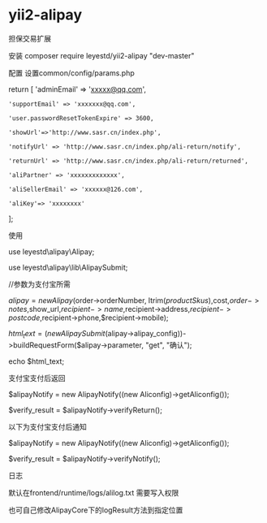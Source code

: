 # yii2-alipay
担保交易扩展

安装
composer require leyestd/yii2-alipay "dev-master"

配置
设置common/config/params.php

return [
    'adminEmail' => 'xxxxx@qq.com',

    'supportEmail' => 'xxxxxxx@qq.com',

    'user.passwordResetTokenExpire' => 3600,

    'showUrl'=>'http://www.sasr.cn/index.php',

    'notifyUrl' => 'http://www.sasr.cn/index.php/ali-return/notify',  

    'returnUrl' => 'http://www.sasr.cn/index.php/ali-return/returned', 
  
    'aliPartner' => 'xxxxxxxxxxxxx',

    'aliSellerEmail' => 'xxxxxx@126.com',

    'aliKey'=> 'xxxxxxxx'

];

使用

use leyestd\alipay\Alipay;

use leyestd\alipay\lib\AlipaySubmit;

//参数为支付宝所需

$alipay=new Alipay($order->orderNumber,  ltrim($productSkus),$cost,$order->notes,$show_url,$recipient->name,$recipient->address,$recipient->postcode,$recipient->phone,$recipient->mobile);

$html_text = (new AlipaySubmit($alipay->alipay_config))->buildRequestForm($alipay->parameter, "get", "确认");
               
echo $html_text;

支付宝支付后返回

$alipayNotify = new AlipayNotify((new Aliconfig)->getAliconfig());

$verify_result = $alipayNotify->verifyReturn();

以下为支付宝支付后通知

$alipayNotify = new AlipayNotify((new Aliconfig)->getAliconfig());

$verify_result = $alipayNotify->verifyNotify();

日志

默认在frontend/runtime/logs/alilog.txt  需要写入权限

也可自己修改AlipayCore下的logResult方法到指定位置


